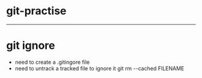 # git-practise
------------
# git ignore

* need to create  a .gitingore file
* need to untrack a tracked file to ignore it git rm --cached FILENAME
